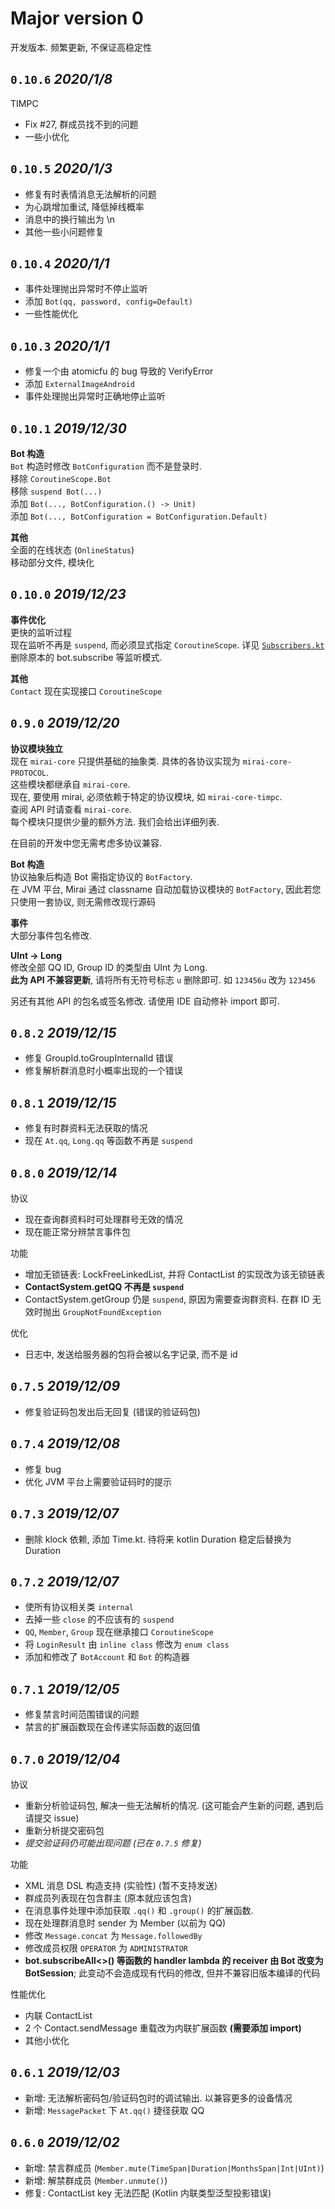# Major version 0

开发版本. 频繁更新, 不保证高稳定性

## `0.10.6`  *2020/1/8*
TIMPC
- Fix #27, 群成员找不到的问题
- 一些小优化

## `0.10.5`  *2020/1/3*
- 修复有时表情消息无法解析的问题
- 为心跳增加重试, 降低掉线概率
- 消息中的换行输出为 \n
- 其他一些小问题修复

## `0.10.4`  *2020/1/1*
- 事件处理抛出异常时不停止监听
- 添加 `Bot(qq, password, config=Default)`
- 一些性能优化

## `0.10.3`  *2020/1/1*
- 修复一个由 atomicfu 的 bug 导致的 VerifyError
- 添加 `ExternalImageAndroid`
- 事件处理抛出异常时正确地停止监听

## `0.10.1`  *2019/12/30*
**Bot 构造**  
`Bot` 构造时修改 `BotConfiguration` 而不是登录时.  
移除 `CoroutineScope.Bot`  
移除 `suspend Bot(...)`  
添加 `Bot(..., BotConfiguration.() -> Unit)`  
添加 `Bot(..., BotConfiguration = BotConfiguration.Default)`

**其他**  
全面的在线状态 (`OnlineStatus`)  
移动部分文件, 模块化

## `0.10.0`  *2019/12/23*
**事件优化**  
更快的监听过程  
现在监听不再是 `suspend`, 而必须显式指定 `CoroutineScope`. 详见 [`Subscribers.kt`](mirai-core/src/commonMain/kotlin/net.mamoe.mirai/event/Subscribers.kt#L69)  
删除原本的 bot.subscribe 等监听模式.

**其他**  
`Contact` 现在实现接口 `CoroutineScope`

## `0.9.0`  *2019/12/20*
**协议模块独立**  
现在 `mirai-core` 只提供基础的抽象类. 具体的各协议实现为 `mirai-core-PROTOCOL`.  
这些模块都继承自 `mirai-core`.  
现在, 要使用 mirai, 必须依赖于特定的协议模块, 如 `mirai-core-timpc`.  
查阅 API 时请查看 `mirai-core`.  
每个模块只提供少量的额外方法. 我们会给出详细列表.   

在目前的开发中您无需考虑多协议兼容.

**Bot 构造**  
协议抽象后构造 Bot 需指定协议的 `BotFactory`.  
在 JVM 平台, Mirai 通过 classname 自动加载协议模块的 `BotFactory`, 因此若您只使用一套协议, 则无需修改现行源码  

**事件**  
大部分事件包名修改. 

**UInt -> Long**  
修改全部 QQ ID, Group ID 的类型由 UInt 为 Long.  
**此为 API 不兼容更新**, 请将所有无符号标志 `u` 删除即可. 如 `123456u` 改为 `123456`

另还有其他 API 的包名或签名修改. 请使用 IDE 自动修补 import 即可.
## `0.8.2`  *2019/12/15*
- 修复 GroupId.toGroupInternalId 错误
- 修复解析群消息时小概率出现的一个错误

## `0.8.1`  *2019/12/15*
- 修复有时群资料无法获取的情况
- 现在 `At.qq`, `Long.qq` 等函数不再是 `suspend`

## `0.8.0`  *2019/12/14*
协议
- 现在查询群资料时可处理群号无效的情况
- 现在能正常分辨禁言事件包

功能
- 增加无锁链表: LockFreeLinkedList, 并将 ContactList 的实现改为该无锁链表
- **ContactSystem.getQQ 不再是 `suspend`**
- ContactSystem.getGroup 仍是 `suspend`, 原因为需要查询群资料. 在群 ID 无效时抛出 `GroupNotFoundException`

优化
- 日志中, 发送给服务器的包将会被以名字记录, 而不是 id

## `0.7.5`  *2019/12/09*
- 修复验证码包发出后无回复 (错误的验证码包)

## `0.7.4`  *2019/12/08*
- 修复 bug
- 优化 JVM 平台上需要验证码时的提示

## `0.7.3`  *2019/12/07*
- 删除 klock 依赖, 添加 Time.kt. 待将来 kotlin Duration 稳定后替换为 Duration

## `0.7.2`  *2019/12/07*
- 使所有协议相关类 `internal`
- 去掉一些 `close` 的不应该有的 `suspend`
- `QQ`, `Member`, `Group` 现在继承接口 `CoroutineScope`
- 将 `LoginResult` 由 `inline class` 修改为 `enum class`
- 添加和修改了 `BotAccount` 和 `Bot` 的构造器

## `0.7.1`  *2019/12/05*
- 修复禁言时间范围错误的问题
- 禁言的扩展函数现在会传递实际函数的返回值

## `0.7.0`  *2019/12/04*
协议  
- 重新分析验证码包, 解决一些无法解析的情况. (这可能会产生新的问题, 遇到后请提交 issue)
- 重新分析提交密码包
- *提交验证码仍可能出现问题 (已在 `0.7.5` 修复)*

功能  
- XML 消息 DSL 构造支持 (实验性) (暂不支持发送)
- 群成员列表现在包含群主 (原本就应该包含)
- 在消息事件处理中添加获取 `.qq()` 和 `.group()` 的扩展函数. 
- 现在处理群消息时 sender 为 Member (以前为 QQ)
- 修改 `Message.concat` 为 `Message.followedBy`
- 修改成员权限 `OPERATOR` 为 `ADMINISTRATOR`
- **bot.subscribeAll<>() 等函数的 handler lambda 的 receiver 由 Bot 改变为 BotSession**; 此变动不会造成现有代码的修改, 但并不兼容旧版本编译的代码

性能优化  
- 内联 ContactList
-  2 个 Contact.sendMessage 重载改为内联扩展函数 **(需要添加 import)**
- 其他小优化

## `0.6.1`  *2019/12/03*
- 新增: 无法解析密码包/验证码包时的调试输出. 以兼容更多的设备情况
- 新增: `MessagePacket` 下 `At.qq()` 捷径获取 QQ

## `0.6.0`  *2019/12/02*
- 新增: 禁言群成员 (`Member.mute(TimeSpan|Duration|MonthsSpan|Int|UInt)`)
- 新增: 解禁群成员 (`Member.unmute()`)
- 修复: ContactList key 无法匹配 (Kotlin 内联类型泛型投影错误)
